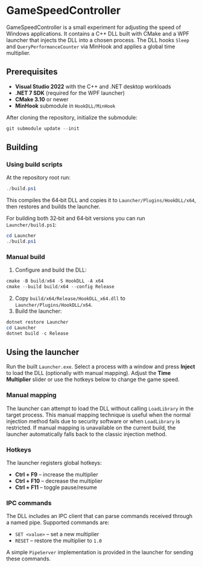 # GameSpeedController

GameSpeedController is a small experiment for adjusting the speed of Windows applications. It contains a C++ DLL built with CMake and a WPF launcher that injects the DLL into a chosen process. The DLL hooks `Sleep` and `QueryPerformanceCounter` via MinHook and applies a global time multiplier.

## Prerequisites

- **Visual Studio 2022** with the C++ and .NET desktop workloads
- **.NET 7 SDK** (required for the WPF launcher)
- **CMake 3.10** or newer
- **MinHook** submodule in `HookDLL/MinHook`

After cloning the repository, initialize the submodule:

```powershell
git submodule update --init
```

## Building

### Using build scripts

At the repository root run:

```powershell
./build.ps1
```

This compiles the 64‑bit DLL and copies it to `Launcher/Plugins/HookDLL/x64`, then restores and builds the launcher.

For building both 32‑bit and 64‑bit versions you can run `Launcher/build.ps1`:

```powershell
cd Launcher
./build.ps1
```

### Manual build

1. Configure and build the DLL:

```powershell
cmake -B build/x64 -S HookDLL -A x64
cmake --build build/x64 --config Release
```

2. Copy `build/x64/Release/HookDLL_x64.dll` to `Launcher/Plugins/HookDLL/x64`.
3. Build the launcher:

```powershell
dotnet restore Launcher
cd Launcher
dotnet build -c Release
```

## Using the launcher

Run the built `Launcher.exe`. Select a process with a window and press **Inject** to load the DLL (optionally with manual mapping). Adjust the **Time Multiplier** slider or use the hotkeys below to change the game speed.

### Manual mapping

The launcher can attempt to load the DLL without calling `LoadLibrary` in the
target process. This manual mapping technique is useful when the normal
injection method fails due to security software or when `LoadLibrary` is
restricted. If manual mapping is unavailable on the current build, the launcher
automatically falls back to the classic injection method.

### Hotkeys

The launcher registers global hotkeys:

- **Ctrl + F9** – increase the multiplier
- **Ctrl + F10** – decrease the multiplier
- **Ctrl + F11** – toggle pause/resume

### IPC commands

The DLL includes an IPC client that can parse commands received through a named pipe. Supported commands are:

- `SET <value>` – set a new multiplier
- `RESET` – restore the multiplier to `1.0`

A simple `PipeServer` implementation is provided in the launcher for sending these commands.
